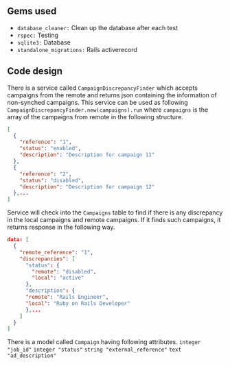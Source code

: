 ## Gems used
* `database_cleaner:` Clean up the database after each test
* `rspec:` Testing
* `sqlite3:` Database
* `standalone_migrations:` Rails activerecord

## Code design
There is a service called `CampaignDiscrepancyFinder` which accepts campaigns from the remote and returns json containing the information of non-synched campaigns.
This service can be used as following
```CampaignDiscrepancyFinder.new(campaigns).run```
where `campaigns` is the array of the campaigns from remote in the following structure.
```json
[
  {
    "reference": "1",
    "status": "enabled",
    "description": "Description for campaign 11"
  },
  {
    "reference": "2",
    "status": "disabled",
    "description": "Description for campaign 12"
  },...
]
```
Service will check into the `Campaigns` table to find if there is any discrepancy in the local campaigns and remote campaigns. If it finds such campaigns, it returns response in the following way.
```json
data: [
  {
    "remote_reference": "1",
    "discrepancies": [
      "status": {
        "remote": "disabled",
        "local": "active"
      },
      "description": {
      "remote": "Rails Engineer",
      "local": "Ruby on Rails Developer"
      },...
    ]
  }
]
```
There is a model called `Campaign` having following attributes.
`integer "job_id"`
`integer "status"`
`string "external_reference"`
`text "ad_description"`